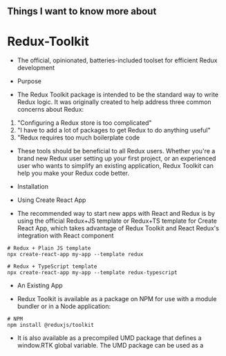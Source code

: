## Things I want to know more about

# Redux-Toolkit

* The official, opinionated, batteries-included toolset for efficient Redux development

* Purpose
- The Redux Toolkit package is intended to be the standard way to write Redux logic. It was originally created to help address three common concerns about Redux:

1. "Configuring a Redux store is too complicated"
2. "I have to add a lot of packages to get Redux to do anything useful"
3. "Redux requires too much boilerplate code

* These tools should be beneficial to all Redux users. Whether you're a brand new Redux user setting up your first project, or an experienced user who wants to simplify an existing application, Redux Toolkit can help you make your Redux code better.

* Installation

- Using Create React App

- The recommended way to start new apps with React and Redux is by using the official Redux+JS template or Redux+TS template for Create React App, which takes advantage of Redux Toolkit and React Redux's integration with React component

```
# Redux + Plain JS template
npx create-react-app my-app --template redux

# Redux + TypeScript template
npx create-react-app my-app --template redux-typescript
```
* An Existing App
- Redux Toolkit is available as a package on NPM for use with a module bundler or in a Node application:

```
# NPM
npm install @reduxjs/toolkit
```
- It is also available as a precompiled UMD package that defines a window.RTK global variable. The UMD package can be used as a <script> tag directly.

* Redux Toolkit includes these APIs:

- configureStore(): wraps createStore to provide simplified configuration options and good defaults. It can automatically combine your slice reducers, adds whatever Redux middleware you supply, includes redux-thunk by default, and enables use of the Redux DevTools Extension.

- createReducer(): that lets you supply a lookup table of action types to case reducer functions, rather than writing switch statements. In addition, it automatically uses the immer library to let you write simpler immutable updates with normal mutative code, like state.todos[3].completed = true.

- createAction(): generates an action creator function for the given action type string. The function itself has toString() defined, so that it can be used in place of the type constant.

- createSlice(): accepts an object of reducer functions, a slice name, and an initial state value, and automatically generates a slice reducer with corresponding action creators and action types.

- createAsyncThunk: accepts an action type string and a function that returns a promise, and generates a thunk that dispatches pending/fulfilled/rejected action types based on that promise

- createEntityAdapter: generates a set of reusable reducers and selectors to manage normalized data in the store

- The createSelector utility from the Reselect library, re-exported for ease of use.

# MobX

- MobX is a standalone library, but most people are using it with React


* Conceptually MobX treats your application like a spreadsheet.

1. First of all, there is the application state. Graphs of objects, arrays, primitives, references that forms the model of your application. These values are the “data cells” of your application.

2. Secondly there are derivations. Basically, any value that can be computed automatically from the state of your application. These derivations, or computed values, can range from simple values, like the number of unfinished todos, to complex stuff like a visual HTML representation of your todos. In spreadsheet terms: these are the formulas and charts of your application.

3. Reactions are very similar to derivations. The main difference is these functions don't produce a value. Instead, they run automatically to perform some task. Usually this is I/O related. They make sure that the DOM is updated or that network requests are made automatically at the right time.

4. Finally there are actions. Actions are all the things that alter the state. MobX will make sure that all changes to the application state caused by your actions are automatically processed by all derivations and reactions. Synchronously and glitch-free.


* A simple todo store...
 
 - For originality's sake let's start with a very simple ToDo store. 

```
class TodoStore {
  todos = [];

  get completedTodosCount() {
    return this.todos.filter(
      todo => todo.completed === true
    ).length;
  }

  report() {
    if (this.todos.length === 0)
      return "<none>";
    const nextTodo = this.todos.find(todo => todo.completed === false);
    return `Next todo: "${nextTodo ? nextTodo.task : "<none>"}". ` +
      `Progress: ${this.completedTodosCount}/${this.todos.length}`;
  }

  addTodo(task) {
    this.todos.push({
      task: task,
      completed: false,
      assignee: null
    });
  }
}

const todoStore = new TodoStore();
```

-   We just created a todoStore instance with a todos collection. Time to fill the todoStore with some objects. To make sure we see the effects of our changes we invoke todoStore.report after each change and log it. Note that the report intentionally always prints the first task only

```
todoStore.addTodo("read MobX tutorial");
console.log(todoStore.report());

todoStore.addTodo("try MobX");
console.log(todoStore.report());

todoStore.todos[0].completed = true;
console.log(todoStore.report());

todoStore.todos[1].task = "try MobX in own project";
console.log(todoStore.report());

todoStore.todos[0].task = "grok MobX tutorial";
console.log(todoStore.report());
```

# Hookstate
- Preface

- tuitive API. Most things will be self-explanatory. More in depth description will always be there.

- Code samples in each section are self-contained, complete and interactive. So, jump to the relevant section, copy-paste a sample to your app and extend it as needed.

- IntelliSense by IDE. If your project is in TypeScript, you will benefit a lot as type inference of the API functions supports any complexity of data structures of your states. Of course, you can also use it from plain JavaScript.

- Complete demo application. There is a Todo-list-like [complete demo application](https://github.com/avkonst/hookstate) built with Hookstate. It uses and demonstrates most of the core features of Hookstate. It gives an example of how to organise your project. You may follow the example or use any other module-composition structure.

- Installation and dependencies

- The library does not have external or peer dependencies, except React.

```
npm install --save @hookstate/core
```

- Hookstate consists of the core package @hookstate/core and optional plugins @hookstate/*, which you may include when needed. We have a goal of keeping the core library as small as possible but still feature-rich to address most of problems in state management and provide a good foundation for plugins. Plugins extend the library and address more specific needs. You can also write your own plugins: it is easy and gives a lot of power.

* Browser support

- Hookstate supports all recent browsers and works where React works, including mobile applications and server side rendering.

* IE11 support

- The library supports IE11 with a few exceptions for mutations of nested state, which has alternative working methods. The nested state section notes these exceptions.

- If you need to polyfill, for example for IE11, you need to make sure the following is supported by the target environment. You may checkout the existing IE11 demo project.

- ES5, Map and Set (All are available a long time ago, including for IE11)

-Symbol (You likely already have got one from the react-app-polyfill. If you do not import react-app-polyfill, you can get the standalone es6-symbol)

- Number.isInteger (Polyfill is available from core-js/features/number/is-integer)


[Redux Toolkit (RTK)](https://redux-toolkit.js.org/)<br/>
[MobX](https://mobx.js.org/getting-started.html)<br/>
[HookState](https://hookstate.js.org/)<br/>
[Tutorial](https://redux-toolkit.js.org/tutorials/intermediate-tutorial)<br/>